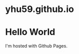 # yhu59.github.io
<html>
<h1>Hello World </h1>
<p>I'm hosted with Github Pages. </p>
</body>
</html>
